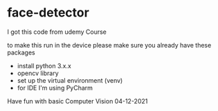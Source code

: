 # face-detector

I got this code from udemy Course

to make this run in the device please make sure you already have these packages
- install python 3.x.x
- opencv library
- set up the virtual environment (venv)
- for IDE I'm using PyCharm 

Have fun with basic Computer Vision
04-12-2021
